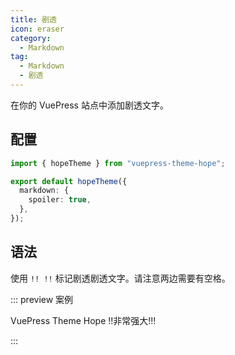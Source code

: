 ```yaml
---
title: 剧透
icon: eraser
category:
  - Markdown
tag:
  - Markdown
  - 剧透
---
```


在你的 VuePress 站点中添加剧透文字。

<!-- more -->

## 配置

```ts twoslash {5} title=".vuepress/theme.ts"
import { hopeTheme } from "vuepress-theme-hope";

export default hopeTheme({
  markdown: {
    spoiler: true,
  },
});
```

## 语法

使用 `!! !!` 标记剧透剧透文字。请注意两边需要有空格。

::: preview 案例

VuePress Theme Hope !!非常强大!!!

:::
